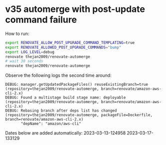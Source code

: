 # v35 automerge with post-update command failure

How to run:

```sh
export RENOVATE_ALLOW_POST_UPGRADE_COMMAND_TEMPLATING=true
export RENOVATE_ALLOWED_POST_UPGRADE_COMMANDS="bump"
export LOG_LEVEL=debug
renovate thejan2009/renovate-automerge
# wait 30 seconds
renovate thejan2009/renovate-automerge
```

Observe the following logs the second time around:

```text
DEBUG: manager.getUpdatedPackageFiles() reuseExistingBranch=true (repository=thejan2009/renovate-automerge, branch=renovate/amazon-aws-cli-2.x)
DEBUG: Found a multistage build stage name: deployable (repository=thejan2009/renovate-automerge, branch=renovate/amazon-aws-cli-2.x)
DEBUG: Rebasing branch after deps list has changed (repository=thejan2009/renovate-automerge, packageFile=Dockerfile, branch=renovate/amazon-aws-cli-2.x)
       "depName": "amazon/aws-cli"
```

Dates below are added automatically:
2023-03-13-124958
2023-03-17-133129
